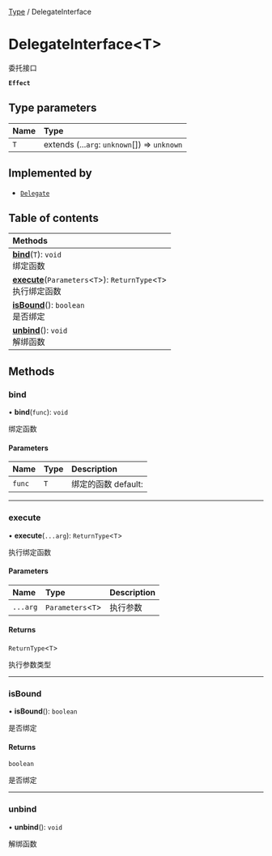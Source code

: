 [Type](../modules/Type.Type.md) / DelegateInterface

# DelegateInterface<T\> <Badge type="tip" text="Interface" /> <Score text="DelegateInterface<T\>" />

委托接口

**`Effect`**


## Type parameters

| Name | Type |
| :------ | :------ |
| `T` | extends (...`arg`: `unknown`[]) => `unknown` |

## Implemented by

- [`Delegate`](../classes/Type.Delegate.md)

## Table of contents

| Methods |
| :-----|
| **[bind](Type.DelegateInterface.md#bind)**(`T`): `void` <br> 绑定函数|
| **[execute](Type.DelegateInterface.md#execute)**(`Parameters`<`T`\>): `ReturnType`<`T`\> <br> 执行绑定函数|
| **[isBound](Type.DelegateInterface.md#isbound)**(): `boolean` <br> 是否绑定|
| **[unbind](Type.DelegateInterface.md#unbind)**(): `void` <br> 解绑函数|

## Methods

### bind <Score text="bind" /> 

• **bind**(`func`): `void` <Badge type="tip" text="other" />

绑定函数


#### Parameters

| Name | Type | Description |
| :------ | :------ | :------ |
| `func` | `T` |  绑定的函数 default: |


___

### execute <Score text="execute" /> 

• **execute**(`...arg`): `ReturnType`<`T`\> <Badge type="tip" text="other" />

执行绑定函数


#### Parameters

| Name | Type | Description |
| :------ | :------ | :------ |
| `...arg` | `Parameters`<`T`\> |  执行参数 |

#### Returns

`ReturnType`<`T`\>

执行参数类型

___

### isBound <Score text="isBound" /> 

• **isBound**(): `boolean` <Badge type="tip" text="other" />

是否绑定


#### Returns

`boolean`

是否绑定

___

### unbind <Score text="unbind" /> 

• **unbind**(): `void` <Badge type="tip" text="other" />

解绑函数


